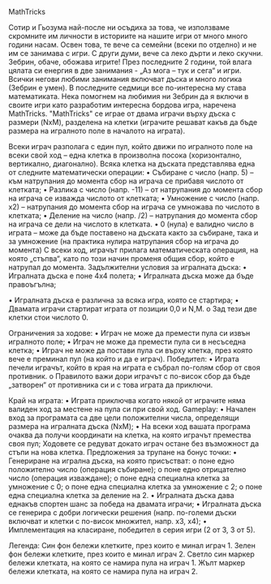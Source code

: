 
 
MathTricks

Сотир и Гьозума най-после ни осъдиха за това, че използваме скромните им личности в
историите на нашите игри от много много години насам. Освен това, те вече са семейни (всеки
по отделно) и не им се занимава с игри. С други думи, вече са леко дърти и леко скучни.
Зебрин, обаче, обожава игрите! През последните 2 години, той влага цялата си енергия в две
занимания - „Аз мога – тук и сега“ и игри. Всички негови любими занимания включват дъска и
много логика (Зебрин е умен). В последните седмици все по-интересна му става математиката.
Нека помогнем на любимия ни Зебрин да я включи в своите игри като разработим интересна
бордова игра, наречена MathTricks.
"MathTricks" се играе от двама играчи върху дъска с размери (NxM), разделена на клетки
(играчите решават какъв да бъде размера на игралното поле в началото на играта).

Всеки играч разполага с един пул, който движи по игралното поле на всеки свой ход – една
клетка в произволна посока (хоризонтално, вертикално, диагонално). Всяка клетка на дъската
представлява една от следните математически операции:
• Събиране с число (напр. 5) – към натрупания до момента сбор на играча се прибавя
числото от клетката;
• Разлика с число (напр. -11) – от натрупания до момента сбор на играча се изважда
числото от клетката;
• Умножение с число (напр. х2) – натрупания до момента сбор на играча се умножава по
числото в клетката;
• Деление на число (напр. /2) – натрупания до момента сбор на играча се дели на числото в
клетката.
• 0 (нула) е валидно число в играта – може да бъде поставено на дъската както за
събиране, така и за умножение (на практика нулира натрупания сбор на играча до
момента)
С всеки ход, играчът прилага математическата операция, на която „стъпва“, като по този начин
променя общия сбор, който е натрупал до момента.
Задължителни условия за игралната дъска:
• Игралната дъска е поне 4х4 полета;
• Игралната дъска може да бъде правоъгълна;

• Игралната дъска е различна за всяка игра, която се стартира;
• Двамата играчи стартират играта от позиции 0,0 и N,M.
o Зад тези две клетки стои числото 0.

Ограничения за ходове:
• Играч не може да премести пула си извън игралното поле;
• Играч не може да премести пула си в несъседна клетка;
• Играч не може да постави пула си върху клетка, през която вече е преминал пул (на
който и да е играч).
Победител:
• Играта печели играчът, който в края на играта е събрал по-голям сбор от своя
противник.
o Правилото важи дори играчът с по-висок сбор да бъде „затворен“ от
противника си и с това играта да приключи.

Край на играта:
• Играта приключва когато някой от играчите няма валиден ход за местене на пула си при
свой ход.
Gameplay:
• Начален вход за програмата са две цели положителни числа, определящи размера на
игралната дъска (NxM);
• На всеки ход вашата програма очаква да получи координати на клетка, на която играчът
премества своя пул;
Ходовете се редуват докато играч остане без възможност да стъпи на нова клетка.
Предложения за трупане на бонус точки:
• Генериране на игрална дъска, на която присъстват:
o поне едно положително число (операция събиране);
o поне едно отрицателно число (операция изваждане);
o поне една специална клетка за умножение с 0;
o поне една специална клетка за умножение с 2;
o поне една специална клетка за деление на 2.
• Игралната дъска дава еднакъв спортен шанс за победа на двамата играчи;
• Игралната дъска се генерира с добри логически решения (напр. по-големи дъски
включват и клетки с по-висок множител, напр. х3, х4);
• Имплементация на класиране, победител в серия игри (2 от 3, 3 от 5).

Легенда:
Син фон бележи клетките, през които е минал играч 1. Зелен фон бележи клетките, през които е
минал играч 2. Светло син маркер бележи клетката, на която се намира пула на играч 1. Жълт
маркер бележи клетката, на която се намира пула на играч 2.